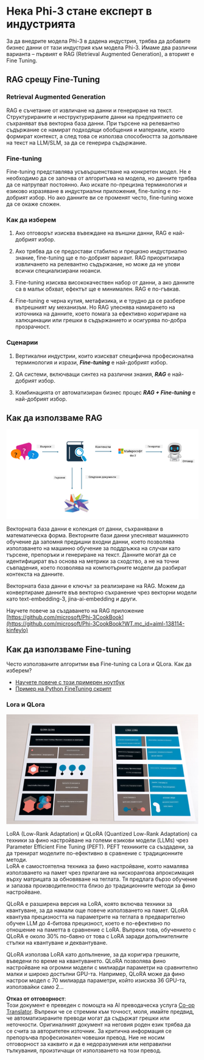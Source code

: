 <!--
CO_OP_TRANSLATOR_METADATA:
{
  "original_hash": "743d7e9cb9c4e8ea642d77bee657a7fa",
  "translation_date": "2025-07-17T10:01:13+00:00",
  "source_file": "md/03.FineTuning/LetPhi3gotoIndustriy.md",
  "language_code": "bg"
}
-->
# **Нека Phi-3 стане експерт в индустрията**

За да внедрите модела Phi-3 в дадена индустрия, трябва да добавите бизнес данни от тази индустрия към модела Phi-3. Имаме два различни варианта – първият е RAG (Retrieval Augmented Generation), а вторият е Fine Tuning.

## **RAG срещу Fine-Tuning**

### **Retrieval Augmented Generation**

RAG е съчетание от извличане на данни и генериране на текст. Структурираните и неструктурираните данни на предприятието се съхраняват във векторна база данни. При търсене на релевантно съдържание се намират подходящи обобщения и материали, които формират контекст, а след това се използва способността за допълване на текст на LLM/SLM, за да се генерира съдържание.

### **Fine-tuning**

Fine-tuning представлява усъвършенстване на конкретен модел. Не е необходимо да се започва от алгоритъма на модела, но данните трябва да се натрупват постоянно. Ако искате по-прецизна терминология и езиково изразяване в индустриални приложения, fine-tuning е по-добрият избор. Но ако данните ви се променят често, fine-tuning може да се окаже сложен.

### **Как да изберем**

1. Ако отговорът изисква въвеждане на външни данни, RAG е най-добрият избор.

2. Ако трябва да се предостави стабилно и прецизно индустриално знание, fine-tuning ще е по-добрият вариант. RAG приоритизира извличането на релевантно съдържание, но може да не улови всички специализирани нюанси.

3. Fine-tuning изисква висококачествен набор от данни, а ако данните са в малък обхват, ефектът ще е минимален. RAG е по-гъвкав.

4. Fine-tuning е черна кутия, метафизика, и е трудно да се разбере вътрешният му механизъм. Но RAG улеснява намирането на източника на данните, което помага за ефективно коригиране на халюцинации или грешки в съдържанието и осигурява по-добра прозрачност.

### **Сценарии**

1. Вертикални индустрии, които изискват специфична професионална терминология и изрази, ***Fine-tuning*** е най-добрият избор.

2. QA системи, включващи синтез на различни знания, ***RAG*** е най-добрият избор.

3. Комбинацията от автоматизиран бизнес процес ***RAG + Fine-tuning*** е най-добрият избор.

## **Как да използваме RAG**

![rag](../../../../translated_images/rag.2014adc59e6f6007bafac13e800a6cbc3e297fbb9903efe20a93129bd13987e9.bg.png)

Векторната база данни е колекция от данни, съхранявани в математическа форма. Векторните бази данни улесняват машинното обучение да запомня предишни входни данни, което позволява използването на машинно обучение за поддръжка на случаи като търсене, препоръки и генериране на текст. Данните могат да се идентифицират въз основа на метрики за сходство, а не на точни съвпадения, което позволява на компютърните модели да разбират контекста на данните.

Векторната база данни е ключът за реализиране на RAG. Можем да конвертираме данните във векторно съхранение чрез векторни модели като text-embedding-3, jina-ai-embedding и други.

Научете повече за създаването на RAG приложение [https://github.com/microsoft/Phi-3CookBook](https://github.com/microsoft/Phi-3CookBook?WT.mc_id=aiml-138114-kinfeylo)

## **Как да използваме Fine-tuning**

Често използваните алгоритми във Fine-tuning са Lora и QLora. Как да изберем?
- [Научете повече с този примерен ноутбук](../../../../code/04.Finetuning/Phi_3_Inference_Finetuning.ipynb)
- [Пример на Python FineTuning скрипт](../../../../code/04.Finetuning/FineTrainingScript.py)

### **Lora и QLora**

![lora](../../../../translated_images/qlora.e6446c988ee04ca08807488bb7d9e2c0ea7ef4af9d000fc6d13032b4ac2de18d.bg.png)

LoRA (Low-Rank Adaptation) и QLoRA (Quantized Low-Rank Adaptation) са техники за фино настройване на големи езикови модели (LLMs) чрез Parameter Efficient Fine Tuning (PEFT). PEFT техниките са създадени, за да тренират моделите по-ефективно в сравнение с традиционните методи.  
LoRA е самостоятелна техника за фино настройване, която намалява използването на памет чрез прилагане на нискорангова апроксимация върху матрицата за обновяване на теглата. Тя предлага бързо обучение и запазва производителността близо до традиционните методи за фино настройване.

QLoRA е разширена версия на LoRA, която включва техники за квантуване, за да намали още повече използването на памет. QLoRA квантува прецизността на параметрите на теглата в предварително обучен LLM до 4-битова прецизност, което е по-ефективно по отношение на паметта в сравнение с LoRA. Въпреки това, обучението с QLoRA е около 30% по-бавно от това с LoRA заради допълнителните стъпки на квантуване и деквантуване.

QLoRA използва LoRA като допълнение, за да коригира грешките, въведени по време на квантуването. QLoRA позволява фино настройване на огромни модели с милиарди параметри на сравнително малки и широко достъпни GPU-та. Например, QLoRA може да фино настрои модел с 70 милиарда параметри, който изисква 36 GPU-та, използвайки само 2...

**Отказ от отговорност**:  
Този документ е преведен с помощта на AI преводаческа услуга [Co-op Translator](https://github.com/Azure/co-op-translator). Въпреки че се стремим към точност, моля, имайте предвид, че автоматизираните преводи могат да съдържат грешки или неточности. Оригиналният документ на неговия роден език трябва да се счита за авторитетен източник. За критична информация се препоръчва професионален човешки превод. Ние не носим отговорност за каквито и да е недоразумения или неправилни тълкувания, произтичащи от използването на този превод.